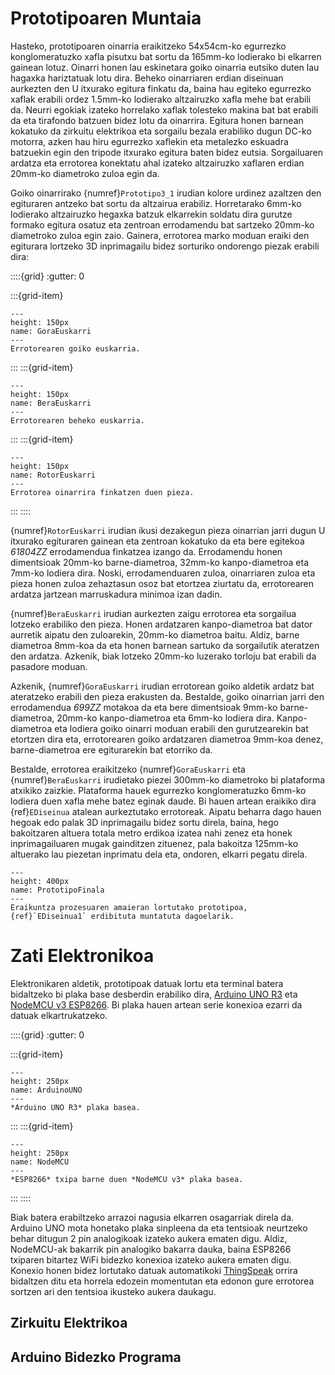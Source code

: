 # Prototipoaren Muntaia

Hasteko, prototipoaren oinarria eraikitzeko 54x54cm-ko egurrezko konglomeratuzko xafla pisutxu bat sortu da 165mm-ko lodierako bi elkarren gainean lotuz. Oinarri honen lau eskinetara goiko oinarria eutsiko duten lau hagaxka hariztatuak lotu dira. Beheko oinarriaren erdian diseinuan aurkezten den U itxurako egitura finkatu da, baina hau egiteko egurrezko xaflak erabili ordez 1.5mm-ko lodierako altzairuzko xafla mehe bat erabili da. Neurri egokiak izateko horrelako xaflak tolesteko makina bat bat erabili da eta tirafondo batzuen bidez lotu da oinarrira. Egitura honen barnean kokatuko da zirkuitu elektrikoa eta sorgailu bezala erabiliko dugun DC-ko motorra, azken hau hiru egurrezko xaflekin eta metalezko eskuadra batzuekin egin den tripode itxurako egitura baten bidez eutsia. Sorgailuaren ardatza eta errotorea konektatu ahal izateko altzairuzko xaflaren erdian 20mm-ko diametroko zuloa egin da.

Goiko oinarrirako {numref}`Prototipo3_1` irudian kolore urdinez azaltzen den egituraren antzeko bat sortu da altzairua erabiliz. Horretarako 6mm-ko lodierako altzairuzko hegaxka batzuk elkarrekin soldatu dira gurutze formako egitura osatuz eta zentroan errodamendu bat sartzeko 20mm-ko diametroko zuloa egin zaio. Gainera, errotorea marko moduan eraiki den egiturara lortzeko 3D inprimagailu bidez sorturiko ondorengo piezak erabili dira:

::::{grid}
:gutter: 0

:::{grid-item}
```{figure} ./Irudiak/GoraEuskarri.png
---
height: 150px
name: GoraEuskarri
---
Errotorearen goiko euskarria.
```
:::
:::{grid-item}
```{figure} ./Irudiak/BeraEuskarri.png
---
height: 150px
name: BeraEuskarri
---
Errotorearen beheko euskarria.
```
:::
:::{grid-item}
```{figure} ./Irudiak/RotorEuskarria.png
---
height: 150px
name: RotorEuskarri
---
Errotorea oinarrira finkatzen duen pieza.
```
:::
::::

{numref}`RotorEuskarri` irudian ikusi dezakegun pieza oinarrian jarri dugun U itxurako egituraren gainean eta zentroan kokatuko da eta bere egitekoa *61804ZZ* errodamendua finkatzea izango da. Errodamendu honen dimentsioak 20mm-ko barne-diametroa, 32mm-ko kanpo-diametroa eta 7mm-ko lodiera dira. Noski, errodamenduaren zuloa, oinarriaren zuloa eta pieza honen zuloa zehaztasun osoz bat etortzea ziurtatu da, errotorearen ardatza jartzean marruskadura minimoa izan dadin.

{numref}`BeraEuskarri` irudian aurkezten zaigu errotorea eta sorgailua lotzeko erabiliko den pieza. Honen ardatzaren kanpo-diametroa bat dator aurretik aipatu den zuloarekin, 20mm-ko diametroa baitu. Aldiz, barne diametroa 8mm-koa da eta honen barnean sartuko da sorgailutik ateratzen den ardatza. Azkenik, biak lotzeko 20mm-ko luzerako torloju bat erabili da pasadore moduan.

Azkenik, {numref}`GoraEuskarri` irudian errotorean goiko aldetik ardatz bat ateratzeko erabili den pieza erakusten da. Bestalde, goiko oinarrian jarri den errodamendua *699ZZ* motakoa da eta bere dimentsioak 9mm-ko barne-diametroa, 20mm-ko kanpo-diametroa eta 6mm-ko lodiera dira. Kanpo-diametroa eta lodiera goiko oinarri moduan erabili den gurutzearekin bat etortzen dira eta, errotorearen goiko ardatzaren diametroa 9mm-koa denez, barne-diametroa ere egiturarekin bat etorriko da.

Bestalde, errotorea eraikitzeko {numref}`GoraEuskarri` eta {numref}`BeraEuskarri` irudietako piezei 300mm-ko diametroko bi plataforma atxikiko zaizkie. Plataforma hauek egurrezko konglomeratuzko 6mm-ko lodiera duen xafla mehe batez eginak daude. Bi hauen artean eraikiko dira {ref}`EDiseinua` atalean aurkeztutako errotoreak. Aipatu beharra dago hauen hegoak edo palak 3D inprimagailu bidez sortu direla, baina, hego bakoitzaren altuera totala metro erdikoa izatea nahi zenez eta honek inprimagailuaren mugak gainditzen zituenez, pala bakoitza 125mm-ko altuerako lau piezetan inprimatu dela eta, ondoren, elkarri pegatu direla.

```{figure} ./Irudiak/PrototipoFinala.jpg
---
height: 400px
name: PrototipoFinala
---
Eraikuntza prozesuaren amaieran lortutako prototipoa, {ref}`EDiseinua1` erdibituta muntatuta dagoelarik.
```


# Zati Elektronikoa

Elektronikaren aldetik, prototipoak datuak lortu eta terminal batera bidaltzeko bi plaka base desberdin erabiliko dira, [Arduino UNO R3](https://docs.arduino.cc/hardware/uno-rev3/) eta [NodeMCU v3 ESP8266](https://www.nodemcu.com/index_en.html). Bi plaka hauen artean serie konexioa ezarri da datuak elkartrukatzeko.

::::{grid}
:gutter: 0

:::{grid-item}
```{figure} ./Irudiak/ArduinoUNO.jpeg
---
height: 250px
name: ArduinoUNO
---
*Arduino UNO R3* plaka basea.
```
:::
:::{grid-item}
```{figure} ./Irudiak/NodeMCU.jpg
---
height: 250px
name: NodeMCU
---
*ESP8266* txipa barne duen *NodeMCU v3* plaka basea.
```
:::
::::

Biak batera erabiltzeko arrazoi nagusia elkarren osagarriak direla da. Arduino UNO mota honetako plaka sinpleena da eta tentsioak neurtzeko behar ditugun 2 pin analogikoak izateko aukera ematen digu. Aldiz, NodeMCU-ak bakarrik pin analogiko bakarra dauka, baina ESP8266 txiparen bitartez WiFi bidezko konexioa izateko aukera ematen digu. Konexio honen bidez lortutako datuak automatikoki [ThingSpeak](https://thingspeak.com/) orrira bidaltzen ditu eta horrela edozein momentutan eta edonon gure errotorea sortzen ari den tentsioa ikusteko aukera daukagu.

## Zirkuitu Elektrikoa

## Arduino Bidezko Programa